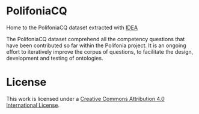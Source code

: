 # PolifoniaCQ
Home to the PolifoniaCQ dataset extracted with [IDEA](https://github.com/polifonia-project/idea)

The PolifoniaCQ dataset comprehend all the competency questions that have been contributed so far within the Polifonia project. It is an ongoing effort to iteratively improve the corpus of questions, to facilitate the design, development and testing of ontologies. 


# License

This work is licensed under a
[Creative Commons Attribution 4.0 International License][cc-by].


[cc-by]: http://creativecommons.org/licenses/by/4.0/

<!-- Shield: [![CC BY 4.0][cc-by-shield]][cc-by]

This work is licensed under a
[Creative Commons Attribution 4.0 International License][cc-by].

[![CC BY 4.0][cc-by-image]][cc-by]

[cc-by]: http://creativecommons.org/licenses/by/4.0/
[cc-by-image]: https://i.creativecommons.org/l/by/4.0/88x31.png
[cc-by-shield]: https://img.shields.io/badge/License-CC%20BY%204.0-lightgrey.svg -->